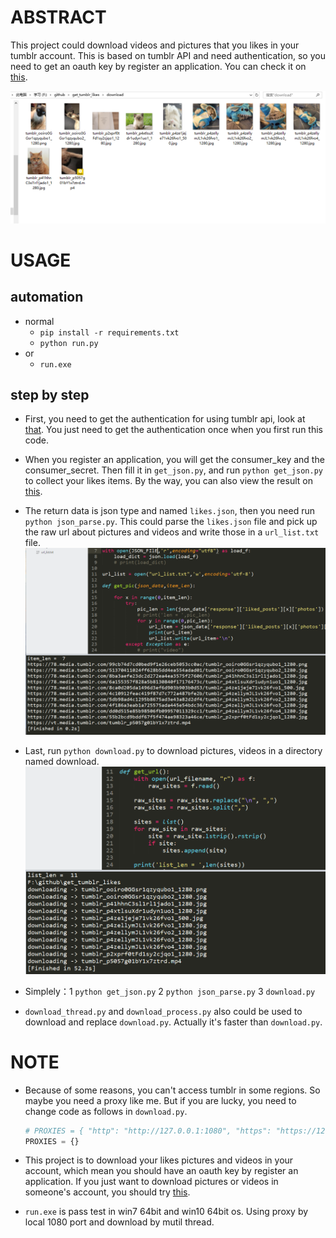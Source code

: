 # ABSTRACT

This project could download videos and pictures that you likes in your tumblr account.
This is based on tumblr API and need authentication, so you need to get an oauth key by register an application. You can check it on [this](https://www.tumblr.com/docs/en/api/v2#auth).

![This is a demo](img/download_file.png)

# USAGE

## automation
- normal
	- `pip install -r requirements.txt`
	- `python run.py`	
- or
	- `run.exe`


## step by step
- First, you need to get the authentication for using tumblr api, look at [that](https://www.tumblr.com/docs/en/api/v2#auth). You just need to get the authentication once when you first run this code.

- When you register an application, you will get the consumer_key and the consumer_secret. Then fill it in `get_json.py`, and run `python get_json.py` to collect your likes items. By the way, you can also view the result on [this](https://api.tumblr.com/console/calls/user/likes#).

- The return data is json type and named `likes.json`, then you need run `python json_parse.py`. This could parse the `likes.json` file and pick up the raw url about pictures and videos and write those in a `url_list.txt` file.
  ![](img/json_parse.png)

- Last, run `python download.py` to download pictures, videos in a directory named download.
  ![](img/downloading.png)

- Simplely：1 `python get_json.py` 2 `python json_parse.py` 3 `download.py`

- `download_thread.py` and `download_process.py` also could be used to download and replace `download.py`. Actually it's faster than `download.py`.

# NOTE

- Because of some reasons, you can't access tumblr in some regions. So maybe you need a proxy like me. But if you are lucky, you need to change code as follows in `download.py`.
    ```python
    # PROXIES = { "http": "http://127.0.0.1:1080", "https": "https://127.0.0.1:1080" } 
	PROXIES = {}
    ```

- This project is to download your likes pictures and videos in your account, which mean you should have an oauth key by register an application. If you just want to download pictures or videos in someone's account, you should try [this](https://github.com/dixudx/tumblr-crawler). 

- `run.exe` is pass test in win7 64bit and win10 64bit os. Using proxy by local 1080 port and download by mutil thread.